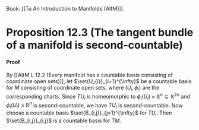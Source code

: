 Book: [[Tu An Introduction to Manifolds (AItM)]]
# Proposition 12.3 (The tangent bundle of a manifold is second-countable)
#### Proof
By [[AItM L 12.2 (Every manifold has a countable basis consisting of coordinate open sets)]], let $\set{U_{i}}_{i=1}^{\infty}$ be a countable basis for $M$ consisting of coordinate open sets, where $(U_{i},\phi _{i})$ are the corresponding charts.
Since $TU_{i}$ is homeomorphic to $\phi _{i}(U_{i})\times \mathbb{R}^{n}\subseteq \mathbb{R}^{2n}$ and $\phi _{i}(U_{i})\times \mathbb{R}^{n}$ is second-countable, we have $TU_{i}$ is second-countable.
Now choose a countable basis $\set{B_{i,j}}_{j=1}^{\infty}$ for $TU_{i}$. Then $\set{B_{i,j}}_{i,j}$ is a countable basis for $TM$.